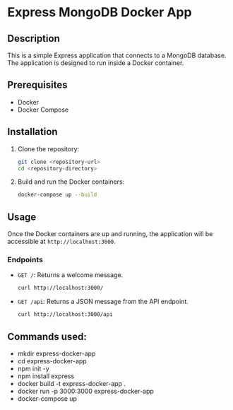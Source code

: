 # Express MongoDB Docker App

## Description

This is a simple Express application that connects to a MongoDB database. The application is designed to run inside a Docker container.

## Prerequisites

- Docker
- Docker Compose

## Installation

1. Clone the repository:

   ```sh
   git clone <repository-url>
   cd <repository-directory>
   ```

2. Build and run the Docker containers:
   ```sh
   docker-compose up --build
   ```

## Usage

Once the Docker containers are up and running, the application will be accessible at `http://localhost:3000`.

### Endpoints

- `GET /`: Returns a welcome message.

  ```sh
  curl http://localhost:3000/
  ```

- `GET /api`: Returns a JSON message from the API endpoint.
  ```sh
  curl http://localhost:3000/api
  ```

## Commands used:

- mkdir express-docker-app
- cd express-docker-app
- npm init -y
- npm install express
- docker build -t express-docker-app .
- docker run -p 3000:3000 express-docker-app
- docker-compose up
